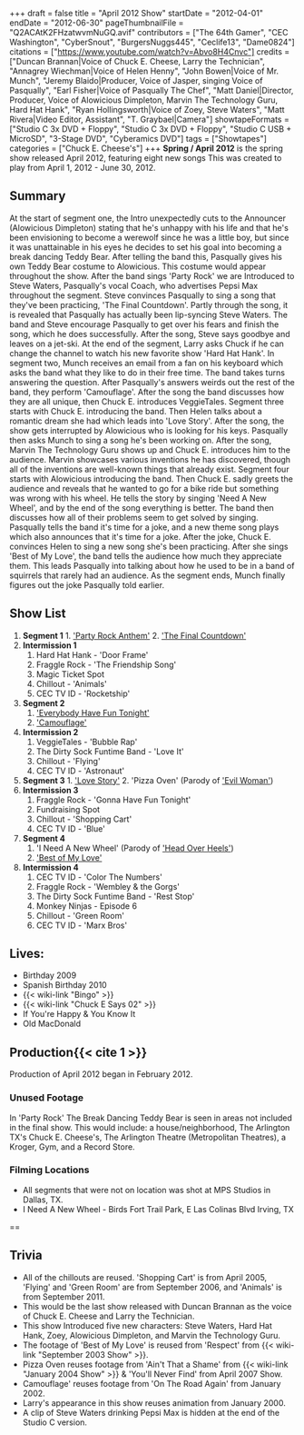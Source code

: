 +++
draft = false
title = "April 2012 Show"
startDate = "2012-04-01"
endDate = "2012-06-30"
pageThumbnailFile = "Q2ACAtK2FHzatwvmNuGQ.avif"
contributors = ["The 64th Gamer", "CEC Washington", "CyberSnout", "BurgersNuggs445", "Ceclife13", "Dame0824"]
citations = ["https://www.youtube.com/watch?v=Abvo8H4Cnvc"]
credits = ["Duncan Brannan|Voice of Chuck E. Cheese, Larry the Technician", "Annagrey Wiechman|Voice of Helen Henny", "John Bowen|Voice of Mr. Munch", "Jeremy Blaido|Producer, Voice of Jasper, singing Voice of Pasqually", "Earl Fisher|Voice of Pasqually The Chef", "Matt Daniel|Director, Producer, Voice of Alowicious Dimpleton, Marvin The Technology Guru, Hard Hat Hank", "Ryan Hollingsworth|Voice of Zoey, Steve Waters", "Matt Rivera|Video Editor, Assistant", "T. Graybael|Camera"]
showtapeFormats = ["Studio C 3x DVD + Floppy", "Studio C 3x DVD + Floppy", "Studio C USB + MicroSD", "3-Stage DVD", "Cyberamics DVD"]
tags = ["Showtapes"]
categories = ["Chuck E. Cheese's"]
+++
**Spring / April 2012** is the spring show released April 2012, featuring eight new songs
This was created to play from April 1, 2012 - June 30, 2012.

## Summary

At the start of segment one, the Intro unexpectedly cuts to the Announcer (Alowicious Dimpleton) stating that he's unhappy with his life and that he's been envisioning to become a werewolf since he was a little boy, but since it was unattainable in his eyes he decides to set his goal into becoming a break dancing Teddy Bear. After telling the band this, Pasqually gives his own Teddy Bear costume to Alowicious. This costume would appear throughout the show. After the band sings 'Party Rock' we are Introduced to Steve Waters, Pasqually's vocal Coach, who advertises Pepsi Max throughout the segment. Steve convinces Pasqually to sing a song that they've been practicing, 'The Final Countdown'. Partly through the song, it is revealed that Pasqually has actually been lip-syncing Steve Waters. The band and Steve encourage Pasqually to get over his fears and finish the song, which he does successfully. After the song, Steve says goodbye and leaves on a jet-ski. At the end of the segment, Larry asks Chuck if he can change the channel to watch his new favorite show 'Hard Hat Hank'.
In segment two, Munch receives an email from a fan on his keyboard which asks the band what they like to do in their free time. The band takes turns answering the question. After Pasqually's answers weirds out the rest of the band, they perform 'Camouflage'. After the song the band discusses how they are all unique, then Chuck E. introduces VeggieTales.
Segment three starts with Chuck E. introducing the band. Then Helen talks about a romantic dream she had which leads into 'Love Story'. After the song, the show gets interrupted by Alowicious who is looking for his keys. Pasqually then asks Munch to sing a song he's been working on. After the song, Marvin The Technology Guru shows up and Chuck E. introduces him to the audience. Marvin showcases various inventions he has discovered, though all of the inventions are well-known things that already exist.
Segment four starts with Alowicious introducing the band. Then Chuck E. sadly greets the audience and reveals that he wanted to go for a bike ride but something was wrong with his wheel. He tells the story by singing 'Need A New Wheel', and by the end of the song everything is better. The band then discusses how all of their problems seem to get solved by singing. Pasqually tells the band it's time for a joke, and a new theme song plays which also announces that it's time for a joke. After the joke, Chuck E. convinces Helen to sing a new song she's been practicing. After she sings 'Best of My Love', the band tells the audience how much they appreciate them. This leads Pasqually into talking about how he used to be in a band of squirrels that rarely had an audience. As the segment ends, Munch finally figures out the joke Pasqually told earlier.

## Show List

1.   **Segment 1**
    1.  ['Party Rock Anthem'](https://en.wikipedia.org/wiki/Party_Rock_Anthem)
    2.  ['The Final Countdown'](https://en.wikipedia.org/wiki/The_Final_Countdown_(song))
2.  **Intermission 1**
    1.  Hard Hat Hank - 'Door Frame'
    2.  Fraggle Rock - 'The Friendship Song'
    3.  Magic Ticket Spot
    4.  Chillout - 'Animals'
    5.  CEC TV ID - 'Rocketship'
3.  **Segment 2**
    1.  ['Everybody Have Fun Tonight'](https://en.wikipedia.org/wiki/Everybody_Have_Fun_Tonight)
    2.  ['Camouflage'](https://en.wikipedia.org/wiki/Camouflage_(Brad_Paisley_song))
4.  **Intermission 2**
    1.  VeggieTales - 'Bubble Rap'
    2.  The Dirty Sock Funtime Band - 'Love It'
    3.  Chillout - 'Flying'
    4.  CEC TV ID - 'Astronaut'
5.   **Segment 3**
    1.  ['Love Story'](https://en.wikipedia.org/wiki/Love_Story_(Taylor_Swift_song))
    2.  'Pizza Oven' (Parody of ['Evil Woman'](https://en.wikipedia.org/wiki/Evil_Woman_(Electric_Light_Orchestra_song)))
6.  **Intermission 3**
    1.  Fraggle Rock - 'Gonna Have Fun Tonight'
    2.  Fundraising Spot
    3.  Chillout - 'Shopping Cart'
    4.  CEC TV ID - 'Blue'
7.  **Segment 4**
    1.  'I Need A New Wheel' (Parody of ['Head Over Heels'](https://en.wikipedia.org/wiki/Head_over_Heels_(Tears_for_Fears_song)))
    2.  ['Best of My Love'](https://en.wikipedia.org/wiki/Best_of_My_Love_(The_Emotions_song))
8.  **Intermission 4**
    1.  CEC TV ID - 'Color The Numbers'
    2.  Fraggle Rock - 'Wembley & the Gorgs'
    3.  The Dirty Sock Funtime Band - 'Rest Stop'
    4.  Monkey Ninjas - Episode 6
    5.  Chillout - 'Green Room'
    6.  CEC TV ID - 'Marx Bros'

## Lives:

- Birthday 2009
- Spanish Birthday 2010
- {{< wiki-link "Bingo" >}}
- {{< wiki-link "Chuck E Says 02" >}}
- If You're Happy & You Know It
- Old MacDonald

## Production{{< cite 1 >}}

Production of April 2012 began in February 2012.

### Unused Footage

In 'Party Rock' The Break Dancing Teddy Bear is seen in areas not included in the final show. This would include: a house/neighborhood, The Arlington TX's Chuck E. Cheese's, The Arlington Theatre (Metropolitan Theatres), a Kroger, Gym, and a Record Store.

### Filming Locations

- All segments that were not on location was shot at MPS Studios in Dallas, TX.
- I Need A New Wheel - Birds Fort Trail Park, E Las Colinas Blvd Irving, TX

==

## Trivia

- All of the chillouts are reused. 'Shopping Cart' is from April 2005, 'Flying' and 'Green Room' are from September 2006, and 'Animals' is from September 2011.
- This would be the last show released with Duncan Brannan as the voice of Chuck E. Cheese and Larry the Technician.
- This show Introduced five new characters: Steve Waters, Hard Hat Hank, Zoey, Alowicious Dimpleton, and Marvin the Technology Guru.
- The footage of 'Best of My Love' is reused from 'Respect' from {{< wiki-link "September 2003 Show" >}}.
- Pizza Oven reuses footage from 'Ain't That a Shame' from {{< wiki-link "January 2004 Show" >}} & 'You'll Never Find' from April 2007 Show.
- Camouflage' reuses footage from 'On The Road Again' from January 2002.
- Larry's appearance in this show reuses animation from January 2000.
- A clip of Steve Waters drinking Pepsi Max is hidden at the end of the Studio C version.
